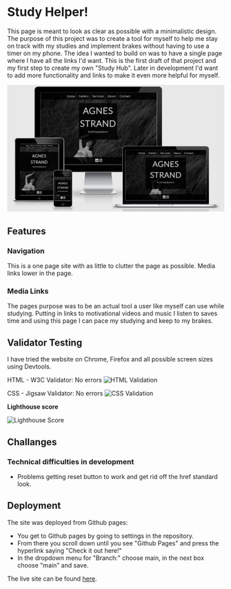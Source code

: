 # Study Helper!

This page is meant to look as clear as possible with a minimalistic design. The purpose of this project was to create a tool for myself to help me stay on track with my studies and implement brakes without having to use a timer on my phone. The idea I wanted to build on was to have a single page where I have all the links I'd want. This is the first draft of that project and my first step to create my own "Study Hub". Later in development I'd want to add more functionality and links to make it even more helpful for myself.

![Responsive Mockup](https://github.com/telljacob/project-one/blob/main/assets/images/amiresponsive.png?raw=true)

## Features

### Navigation

This is a one page site with as little to clutter the page as possible. Media links lower in the page.

### Media Links
The pages purpose was to be an actual tool a user like myself can use while studying. Putting in links to motivational videos and music I listen to saves time and using this page I can pace my studying and keep to my brakes.


## Validator Testing

I have tried the website on Chrome, Firefox and all possible screen sizes using Devtools.

HTML - W3C Validator: No errors
![HTML Validation](https://github.com/telljacob/project-two/blob/main/assets/images/lighthousescore.png?raw=true)

CSS - Jigsaw Validator: No errors
![CSS Validation](https://github.com/telljacob/project-two/blob/main/assets/images/cssvalidation.png?raw=true)

**Lighthouse score**

![Lighthouse Score](https://github.com/telljacob/project-two/blob/main/assets/images/lighthousescore.png?raw=true)

## Challanges

### Technical difficulties in development
- Problems getting reset button to work and get rid off the href standard look. 

## 

## Deployment
The site was deployed from Github pages:
- You get to Github pages by going to settings in the repository.
- From there you scroll down until you see "Github Pages" and press the hyperlink saying "Check it out here!"
- In the dropdown menu for "Branch:" choose main, in the next box choose "main" and save.

The live site can be found [here](https://telljacob.github.io/project-two/index.html).
